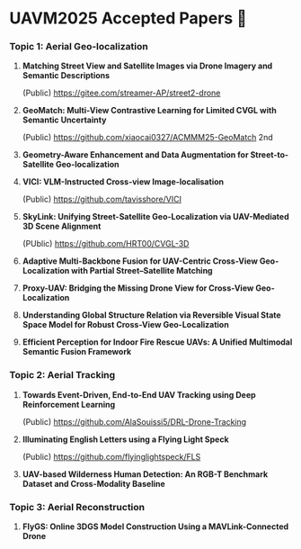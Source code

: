 # UAVM2025 Accepted Papers :helicopter:

 ### Topic 1: Aerial Geo-localization
1. **Matching Street View and Satellite Images via Drone Imagery and Semantic Descriptions** 

   (Public) https://gitee.com/streamer-AP/street2-drone
  
2. **GeoMatch: Multi-View Contrastive Learning for Limited CVGL with Semantic Uncertainty**

   (Public) https://github.com/xiaocai0327/ACMMM25-GeoMatch 2nd
   
3. **Geometry-Aware Enhancement and Data Augmentation for Street-to-Satellite Geo-localization**
 
4. **VICI: VLM-Instructed Cross-view Image-localisation**
  
   (Public) https://github.com/tavisshore/VICI 
  
5. **SkyLink: Unifying Street-Satellite Geo-Localization via UAV-Mediated 3D Scene Alignment**

   (PUblic) https://github.com/HRT00/CVGL-3D
  
6. **Adaptive Multi-Backbone Fusion for UAV-Centric Cross-View Geo-Localization with Partial Street–Satellite Matching**

7. **Proxy-UAV: Bridging the Missing Drone View for Cross-View Geo-Localization**
   
8. **Understanding Global Structure Relation via Reversible Visual State Space Model for Robust Cross-View Geo-Localization**
   
9. **Efficient Perception for Indoor Fire Rescue UAVs: A Unified Multimodal Semantic Fusion Framework**
    
### Topic 2: Aerial Tracking
1. **Towards Event-Driven, End-to-End UAV Tracking using Deep Reinforcement Learning**
  
   (Public) https://github.com/AlaSouissi5/DRL-Drone-Tracking
   
2. **Illuminating English Letters using a Flying Light Speck**
   
   (Public) https://github.com/flyinglightspeck/FLS
  
3. **UAV-based Wilderness Human Detection: An RGB-T Benchmark Dataset and Cross-Modality Baseline**
   
### Topic 3: Aerial Reconstruction

1. **FlyGS: Online 3DGS Model Construction Using a MAVLink-Connected Drone**
